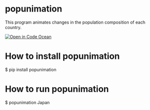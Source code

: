 # popunimation
This program animates changes in the population composition of each country.

[![Open in Code Ocean](https://codeocean.com/codeocean-assets/badge/open-in-code-ocean.svg)](https://codeocean.com/capsule/3568017/tree)

# How to install popunimation
$ pip install popunimation

# How to run popunimation

$ popunimation Japan
